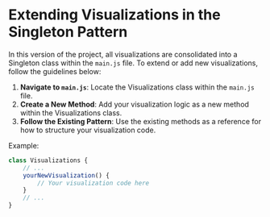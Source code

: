 
# Extending Visualizations in the Singleton Pattern

In this version of the project, all visualizations are consolidated into a Singleton class within the `main.js` file. To extend or add new visualizations, follow the guidelines below:

1. **Navigate to `main.js`**: Locate the Visualizations class within the `main.js` file.
2. **Create a New Method**: Add your visualization logic as a new method within the Visualizations class.
3. **Follow the Existing Pattern**: Use the existing methods as a reference for how to structure your visualization code.

Example:
```javascript
class Visualizations {
    // ...
    yourNewVisualization() {
        // Your visualization code here
    }
    // ...
}
```
